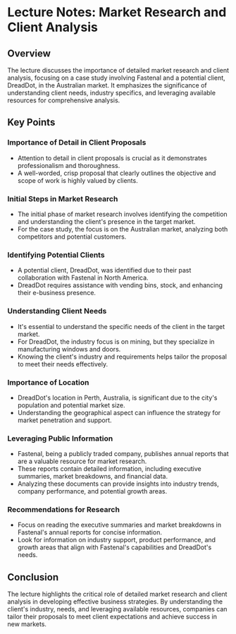 # Lecture Notes: Market Research and Client Analysis

## Overview
The lecture discusses the importance of detailed market research and client analysis, focusing on a case study involving Fastenal and a potential client, DreadDot, in the Australian market. It emphasizes the significance of understanding client needs, industry specifics, and leveraging available resources for comprehensive analysis.

## Key Points

### Importance of Detail in Client Proposals
- Attention to detail in client proposals is crucial as it demonstrates professionalism and thoroughness.
- A well-worded, crisp proposal that clearly outlines the objective and scope of work is highly valued by clients.

### Initial Steps in Market Research
- The initial phase of market research involves identifying the competition and understanding the client's presence in the target market.
- For the case study, the focus is on the Australian market, analyzing both competitors and potential customers.

### Identifying Potential Clients
- A potential client, DreadDot, was identified due to their past collaboration with Fastenal in North America.
- DreadDot requires assistance with vending bins, stock, and enhancing their e-business presence.

### Understanding Client Needs
- It's essential to understand the specific needs of the client in the target market.
- For DreadDot, the industry focus is on mining, but they specialize in manufacturing windows and doors.
- Knowing the client's industry and requirements helps tailor the proposal to meet their needs effectively.

### Importance of Location
- DreadDot's location in Perth, Australia, is significant due to the city's population and potential market size.
- Understanding the geographical aspect can influence the strategy for market penetration and support.

### Leveraging Public Information
- Fastenal, being a publicly traded company, publishes annual reports that are a valuable resource for market research.
- These reports contain detailed information, including executive summaries, market breakdowns, and financial data.
- Analyzing these documents can provide insights into industry trends, company performance, and potential growth areas.

### Recommendations for Research
- Focus on reading the executive summaries and market breakdowns in Fastenal's annual reports for concise information.
- Look for information on industry support, product performance, and growth areas that align with Fastenal's capabilities and DreadDot's needs.

## Conclusion
The lecture highlights the critical role of detailed market research and client analysis in developing effective business strategies. By understanding the client's industry, needs, and leveraging available resources, companies can tailor their proposals to meet client expectations and achieve success in new markets.